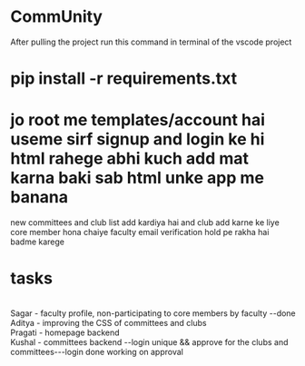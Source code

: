 # CommUnity
After pulling the project run this command in terminal of the vscode project
# pip install -r requirements.txt
# jo root me templates/account hai useme sirf signup and login ke hi html rahege abhi kuch add mat karna baki sab html unke app me banana
new committees and club list add kardiya hai and club add karne ke liye core member hona chaiye 
faculty email verification hold pe rakha hai badme karege
<br>
# tasks
<br>
Sagar - faculty profile, non-participating to core members by faculty --done
<br>
Aditya - improving the CSS of committees and clubs 
<br>
Pragati - homepage backend 
<br>
Kushal - committees backend --login unique && approve for the clubs and committees---login done working on approval
<br>
